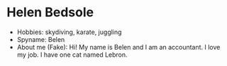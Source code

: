 # Helen Bedsole

- Hobbies: skydiving, karate, juggling
- Spyname: Belen
- About me (Fake): Hi! My name is Belen and I am an accountant. I love my job. I have one cat named Lebron.

